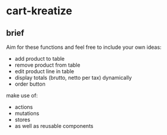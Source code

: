 # cart-kreatize

## brief

Aim for these functions and feel free to include your own ideas:
* add product to table
* remove product from table
* edit product line in table
* display totals (brutto, netto per tax) dynamically
* order button

make use of:
* actions
* mutations
* stores
* as well as reusable components
